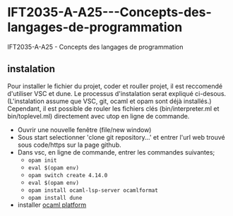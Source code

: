 # IFT2035-A-A25---Concepts-des-langages-de-programmation
IFT2035-A-A25 - Concepts des langages de programmation

## instalation
Pour installer le fichier du projet, coder et rouller projet, il est reccomendé d'utiliser VSC et dune. 
Le processus d'instalation serat expliqué ci-desous. (L'instalation assume que VSC, git, ocaml et opam sont déjà installés.)
Cependant, il est possible de rouler les fichiers clés (bin/interpreter.ml et bin/toplevel.ml) directement avec utop en ligne de commande.

- Ouvrir une nouvelle fenêtre (file/new window)
- Sous start selectionner 'clone git repository...' et entrer l'url web trouvé sous code/https sur la page github.
- Dans vsc, en ligne de commande, entrer les commandes suivantes;
  - `opam init`
  - `eval $(opam env)`
  - `opam switch create 4.14.0`
  - `eval $(opam env)`
  - `opam install ocaml-lsp-server ocamlformat`
  - `opam install dune`
- installer [ocaml platform](https://marketplace.visualstudio.com/items?itemName=ocamllabs.ocaml-platform)
